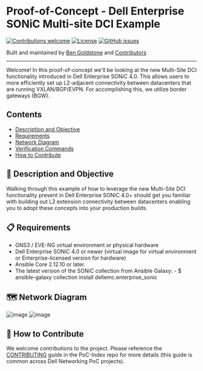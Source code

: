 # Proof-of-Concept - Dell Enterprise SONiC Multi-site DCI Example


[![Contributions welcome](https://img.shields.io/badge/contributions-welcome-orange.svg)](#-how-to-contribute)
[![License](https://img.shields.io/badge/license-MIT-blue.svg)](https://github.com/Dell-Networking/PoC-DCI-Multisite-DES/blob/main/LICENSE.md)
[![GitHub issues](https://img.shields.io/github/issues/Dell-Networking/PoC-DCI-Multisite-DES)](https://github.com/Dell-Networking/PoC-DCI-Multisite-DES/issues)

Built and maintained by [Ben Goldstone](https://github.com/benjamingoldstone/) and [Contributors](https://github.com/Dell-Networking/PoC-DCI-Multisite-DES/graphs/contributors)

------------------

Welcome! In this proof-of-concept we'll be looking at the new Multi-Site DCI functionality introduced in Dell Enterprise SONiC 4.0. This allows users to more efficiently set up L2-adjacent connectivity between datacenters that are running VXLAN/BGP/EVPN. For accomplishing this, we utilize border gateways (BGW).

## Contents

- [Description and Objective](#-description-and-objective)
- [Requirements](#-requirements)
- [Network Diagram](#-network-diagram)
- [Verification Commands](#-verfication-commands)
- [How to Contribute](#-how-to-contribute)


## 🚀 Description and Objective

Walking through this example of how to leverage the new Multi-Site DCI functionality present in Dell Enterprise SONiC 4.0+ should get you familiar with building out L2 extension connectivity between datacenters enabling you to adopt these concepts into your production builds.


## 📋 Requirements

  * GNS3 / EVE-NG virtual environment or physical hardware
  * Dell Enterprise SONiC 4.0 or newer (virtual image for virtual environment or Enterprise-licensed version for hardware)
  * Ansible Core 2.12.10 or later.
  * The latest version of the SONiC collection from Ansible Galaxy:
		  - $ ansible-galaxy collection install dellemc.enterprise_sonic
## 🗺️ Network Diagram
![image](https://github.com/dcromie/PoC-DCI-Multisite-DES/assets/75340463/2cdc0a66-45d3-46fd-a319-e179ab452ad9)
![image](https://github.com/dcromie/PoC-DCI-Multisite-DES/assets/75340463/d70176df-d95f-4fa5-bfb8-832ea9e36d84)


## 👏 How to Contribute

We welcome contributions to the project. Please reference the [CONTRIBUTING](https://github.com/Dell-Networking/PoC-Index/blob/main/CONTRIBUTING.md) guide in the PoC-Index repo for more details (this guide is common across Dell Networking PoC projects).



